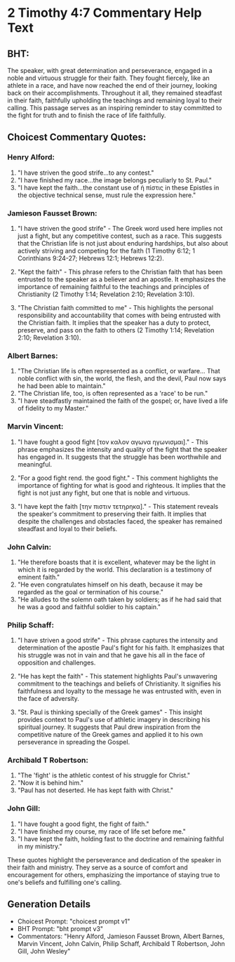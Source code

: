 # 2 Timothy 4:7 Commentary Help Text

## BHT:
The speaker, with great determination and perseverance, engaged in a noble and virtuous struggle for their faith. They fought fiercely, like an athlete in a race, and have now reached the end of their journey, looking back on their accomplishments. Throughout it all, they remained steadfast in their faith, faithfully upholding the teachings and remaining loyal to their calling. This passage serves as an inspiring reminder to stay committed to the fight for truth and to finish the race of life faithfully.

## Choicest Commentary Quotes:
### Henry Alford:
1. "I have striven the good strife...to any contest." 
2. "I have finished my race...the image belongs peculiarly to St. Paul." 
3. "I have kept the faith...the constant use of ἡ πίστις in these Epistles in the objective technical sense, must rule the expression here."

### Jamieson Fausset Brown:
1. "I have striven the good strife" - The Greek word used here implies not just a fight, but any competitive contest, such as a race. This suggests that the Christian life is not just about enduring hardships, but also about actively striving and competing for the faith (1 Timothy 6:12; 1 Corinthians 9:24-27; Hebrews 12:1; Hebrews 12:2).

2. "Kept the faith" - This phrase refers to the Christian faith that has been entrusted to the speaker as a believer and an apostle. It emphasizes the importance of remaining faithful to the teachings and principles of Christianity (2 Timothy 1:14; Revelation 2:10; Revelation 3:10).

3. "The Christian faith committed to me" - This highlights the personal responsibility and accountability that comes with being entrusted with the Christian faith. It implies that the speaker has a duty to protect, preserve, and pass on the faith to others (2 Timothy 1:14; Revelation 2:10; Revelation 3:10).

### Albert Barnes:
1. "The Christian life is often represented as a conflict, or warfare... That noble conflict with sin, the world, the flesh, and the devil, Paul now says he had been able to maintain."
2. "The Christian life, too, is often represented as a 'race' to be run."
3. "I have steadfastly maintained the faith of the gospel; or, have lived a life of fidelity to my Master."

### Marvin Vincent:
1. "I have fought a good fight [τον καλον αγωνα ηγωνισμαι]." - This phrase emphasizes the intensity and quality of the fight that the speaker has engaged in. It suggests that the struggle has been worthwhile and meaningful.

2. "For a good fight rend. the good fight." - This comment highlights the importance of fighting for what is good and righteous. It implies that the fight is not just any fight, but one that is noble and virtuous.

3. "I have kept the faith [την πιστιν τετηρηκα]." - This statement reveals the speaker's commitment to preserving their faith. It implies that despite the challenges and obstacles faced, the speaker has remained steadfast and loyal to their beliefs.

### John Calvin:
1. "He therefore boasts that it is excellent, whatever may be the light in which it is regarded by the world. This declaration is a testimony of eminent faith."
2. "He even congratulates himself on his death, because it may be regarded as the goal or termination of his course."
3. "He alludes to the solemn oath taken by soldiers; as if he had said that he was a good and faithful soldier to his captain."

### Philip Schaff:
1. "I have striven a good strife" - This phrase captures the intensity and determination of the apostle Paul's fight for his faith. It emphasizes that his struggle was not in vain and that he gave his all in the face of opposition and challenges.

2. "He has kept the faith" - This statement highlights Paul's unwavering commitment to the teachings and beliefs of Christianity. It signifies his faithfulness and loyalty to the message he was entrusted with, even in the face of adversity.

3. "St. Paul is thinking specially of the Greek games" - This insight provides context to Paul's use of athletic imagery in describing his spiritual journey. It suggests that Paul drew inspiration from the competitive nature of the Greek games and applied it to his own perseverance in spreading the Gospel.

### Archibald T Robertson:
1. "The 'fight' is the athletic contest of his struggle for Christ." 
2. "Now it is behind him." 
3. "Paul has not deserted. He has kept faith with Christ."

### John Gill:
1. "I have fought a good fight, the fight of faith."
2. "I have finished my course, my race of life set before me."
3. "I have kept the faith, holding fast to the doctrine and remaining faithful in my ministry."

These quotes highlight the perseverance and dedication of the speaker in their faith and ministry. They serve as a source of comfort and encouragement for others, emphasizing the importance of staying true to one's beliefs and fulfilling one's calling.


## Generation Details
- Choicest Prompt: "choicest prompt v1"
- BHT Prompt: "bht prompt v3"
- Commentators: "Henry Alford, Jamieson Fausset Brown, Albert Barnes, Marvin Vincent, John Calvin, Philip Schaff, Archibald T Robertson, John Gill, John Wesley"
